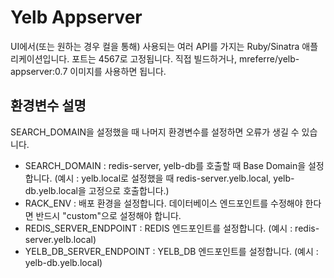 # Yelb Appserver

UI에서(또는 원하는 경우 컬을 통해) 사용되는 여러 API를 가지는 Ruby/Sinatra 애플리케이션입니다. 포트는 4567로 고정됩니다.
직접 빌드하거나, mreferre/yelb-appserver:0.7 이미지를 사용하면 됩니다.

## 환경변수 설명
SEARCH_DOMAIN을 설정했을 때 나머지 환경변수를 설정하면 오류가 생길 수 있습니다.
- SEARCH_DOMAIN : redis-server, yelb-db를 호출할 때 Base Domain을 설정합니다. (예시 : yelb.local로 설정했을 때 redis-server.yelb.local, yelb-db.yelb.local을 고정으로 호출합니다.)
- RACK_ENV : 배포 환경을 설정합니다. 데이터베이스 엔드포인트를 수정해야 한다면 반드시 "custom"으로 설정해야 합니다.
- REDIS_SERVER_ENDPOINT : REDIS 엔드포인트를 설정합니다. (예시 : redis-server.yelb.local)
- YELB_DB_SERVER_ENDPOINT : YELB_DB 엔드포인트를 설정합니다. (예시 : yelb-db.yelb.local)
